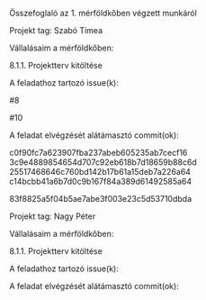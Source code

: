 Összefoglaló az 1. mérföldkőben végzett munkáról

Projekt tag: Szabó Tímea



Vállalásaim a mérföldkőben:


8.1.1. Projektterv kitöltése

A feladathoz tartozó issue(k):

#8

#10


A feladat elvégzését alátámasztó commit(ok):

c0f90fc7a623907fba237abeb605235ab7cecf16
3c9e4889854654d707c92eb618b7d18659b88c6d
25517468646c760bd142b17b61a15deb7a226a64
c14bcbb41a6b7d0c9b167f84a389d61492585a64

83f8825a5f04b5ae7abe3f003e23c5d53710dbda

Projekt tag: Nagy Péter



Vállalásaim a mérföldkőben:


8.1.1. Projektterv kitöltése

A feladathoz tartozó issue(k):

A feladat elvégzését alátámasztó commit(ok):
